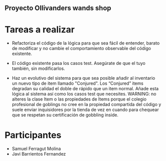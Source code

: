 ## Proyecto Ollivanders wands shop

# Tareas a realizar

- Refactoriza el código de la lógica para que sea fácil de entender, barato de modificar y no cambie el comportamiento observable del código existente.

- El código existente pasa los casos test. Asegúrate de que el tuyo también, sin modificarlos.

- Haz un evolutivo del sistema para que sea posible añadir al inventario un nuevo tipo de item llamado "Conjured". Los “Conjured” items degradan su calidad el doble de rápido que un item normal. Añade esta lógica al sistema así como los casos test que necesites.
WARNING: no alteres la clase Item o las propiedades de Items porque el colegio profesional de goblings no cree en la propiedad compartida del código y suele enviar inquisidores por la tienda de vez en cuando para chequear que se respetan su certificación de gobbling inside.

# Participantes

- Samuel Ferragut Molina
- Javi Barrientos Fernandez
